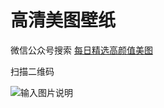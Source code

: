 # 高清美图壁纸

微信公众号搜索 [每日精选高颜值美图](https://mp.weixin.qq.com/mp/profile_ext?action=home&__biz=MzU5ODg1NjcwNQ==#wechat_redirect)

扫描二维码

![输入图片说明](https://gitee.com/hejinjin/hd-meitu-wallpaper/raw/master/qrcode_for_gh_1d5b749b6053_258.jpg)
